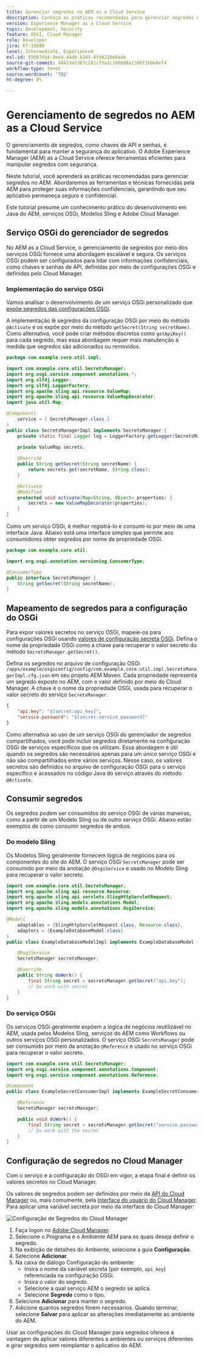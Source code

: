 ```yaml
---
title: Gerenciar segredos no AEM as a Cloud Service
description: Conheça as práticas recomendadas para gerenciar segredos no AEM as a Cloud Service, usando ferramentas e técnicas fornecidas pela AEM para proteger suas informações confidenciais, garantindo que seu aplicativo permaneça seguro e confidencial.
version: Experience Manager as a Cloud Service
topic: Development, Security
feature: OSGI, Cloud Manager
role: Developer
jira: KT-15880
level: Intermediate, Experienced
exl-id: 856b7da4-9ee4-44db-b245-4fdd220e8a4e
source-git-commit: 48433a5367c281cf5a1c106b08a1306f1b0e8ef4
workflow-type: tm+mt
source-wordcount: '702'
ht-degree: 0%

---
```


# Gerenciamento de segredos no AEM as a Cloud Service

O gerenciamento de segredos, como chaves de API e senhas, é fundamental para manter a segurança do aplicativo. O Adobe Experience Manager (AEM) as a Cloud Service oferece ferramentas eficientes para manipular segredos com segurança.

Neste tutorial, você aprenderá as práticas recomendadas para gerenciar segredos no AEM. Abordaremos as ferramentas e técnicas fornecidas pela AEM para proteger suas informações confidenciais, garantindo que seu aplicativo permaneça seguro e confidencial.

Este tutorial presume um conhecimento prático do desenvolvimento em Java do AEM, serviços OSGi, Modelos Sling e Adobe Cloud Manager.

## Serviço OSGi do gerenciador de segredos

No AEM as a Cloud Service, o gerenciamento de segredos por meio dos serviços OSGi fornece uma abordagem escalável e segura. Os serviços OSGi podem ser configurados para lidar com informações confidenciais, como chaves e senhas de API, definidas por meio de configurações OSGi e definidas pelo Cloud Manager.

### Implementação do serviço OSGi

Vamos analisar o desenvolvimento de um serviço OSGi personalizado que [expõe segredos das configurações OSGi](https://experienceleague.adobe.com/en/docs/experience-manager-cloud-service/content/implementing/deploying/configuring-osgi#secret-configuration-values).

A implementação lê segredos da configuração OSGi por meio do método `@Activate` e os expõe por meio do método `getSecret(String secretName)`. Como alternativa, você pode criar métodos discretos como `getApiKey()` para cada segredo, mas essa abordagem requer mais manutenção à medida que segredos são adicionados ou removidos.

```java
package com.example.core.util.impl;

import com.example.core.util.SecretsManager;
import org.osgi.service.component.annotations.*;
import org.slf4j.Logger;
import org.slf4j.LoggerFactory;
import org.apache.sling.api.resource.ValueMap;
import org.apache.sling.api.resource.ValueMapDecorator;
import java.util.Map;

@Component(
    service = { SecretsManager.class }
)
public class SecretsManagerImpl implements SecretsManager {
    private static final Logger log = LoggerFactory.getLogger(SecretsManagerImpl.class);
 
    private ValueMap secrets;

    @Override
    public String getSecret(String secretName) {
        return secrets.get(secretName, String.class);
    }

    @Activate
    @Modified
    protected void activate(Map<String, Object> properties) {
        secrets = new ValueMapDecorator(properties);
    }
}
```

Como um serviço OSGi, é melhor registrá-lo e consumi-lo por meio de uma interface Java. Abaixo está uma interface simples que permite aos consumidores obter segredos por nome de propriedade OSGi.

```java
package com.example.core.util;

import org.osgi.annotation.versioning.ConsumerType;

@ConsumerType
public interface SecretsManager {
    String getSecret(String secretName);
}
```

## Mapeamento de segredos para a configuração do OSGi

Para expor valores secretos no serviço OSGi, mapeie-os para configurações OSGi usando [valores de configuração secreta OSGi](https://experienceleague.adobe.com/en/docs/experience-manager-cloud-service/content/implementing/deploying/configuring-osgi#secret-configuration-values). Defina o nome da propriedade OSGi como a chave para recuperar o valor secreto do método `SecretsManager.getSecret()`.

Defina os segredos no arquivo de configuração OSGi `/apps/example/osgiconfig/config/com.example.core.util.impl.SecretsManagerImpl.cfg.json` em seu projeto AEM Maven. Cada propriedade representa um segredo exposto no AEM, com o valor definido por meio do Cloud Manager. A chave é o nome da propriedade OSGi, usada para recuperar o valor secreto do serviço `SecretsManager`.

```json
{
    "api.key": "$[secret:api_key]",
    "service.password": "$[secret:service_password]"
}
```

Como alternativa ao uso de um serviço OSGi do gerenciador de segredos compartilhados, você pode incluir segredos diretamente na configuração OSGi de serviços específicos que os utilizam. Essa abordagem é útil quando os segredos são necessários apenas para um único serviço OSGi e não são compartilhados entre vários serviços. Nesse caso, os valores secretos são definidos no arquivo de configuração OSGi para o serviço específico e acessados no código Java do serviço através do método `@Activate`.

## Consumir segredos

Os segredos podem ser consumidos do serviço OSGi de várias maneiras, como a partir de um Modelo Sling ou de outro serviço OSGi. Abaixo estão exemplos de como consumir segredos de ambos.

### Do modelo Sling

Os Modelos Sling geralmente fornecem lógica de negócios para os componentes do site do AEM. O serviço OSGi `SecretsManager` pode ser consumido por meio da anotação `@OsgiService` e usado no Modelo Sling para recuperar o valor secreto.

```java
import com.example.core.util.SecretsManager;
import org.apache.sling.api.resource.Resource;
import org.apache.sling.api.servlets.SlingHttpServletRequest;
import org.apache.sling.models.annotations.Model;
import org.apache.sling.models.annotations.OsgiService;

@Model(
    adaptables = {SlingHttpServletRequest.class, Resource.class},
    adapters = {ExampleDatabaseModel.class}
)
public class ExampleDatabaseModelImpl implements ExampleDatabaseModel {

    @OsgiService
    SecretsManager secretsManager;

    @Override 
    public String doWork() {
        final String secret = secretsManager.getSecret("api.key");
        // Do work with secret
    }
}
```

### Do serviço OSGi

Os serviços OSGi geralmente expõem a lógica de negócios reutilizável no AEM, usada pelos Modelos Sling, serviços do AEM como Workflows ou outros serviços OSGi personalizados. O serviço OSGi `SecretsManager` pode ser consumido por meio da anotação `@Reference` e usado no serviço OSGi para recuperar o valor secreto.

```java
import com.example.core.util.SecretsManager;
import org.osgi.service.component.annotations.Component;
import org.osgi.service.component.annotations.Reference;

@Component
public class ExampleSecretConsumerImpl implements ExampleSecretConsumer {

    @Reference
    SecretsManager secretsManager;

    public void doWork() {
        final String secret = secretsManager.getSecret("service.password");
        // Do work with the secret
    }
}
```

## Configuração de segredos no Cloud Manager

Com o serviço e a configuração do OSGi em vigor, a etapa final é definir os valores secretos no Cloud Manager.

Os valores de segredos podem ser definidos por meio da [API do Cloud Manager](https://developer.adobe.com/experience-cloud/cloud-manager/reference/api/#tag/Variables) ou, mais comumente, pela [Interface do usuário do Cloud Manager](https://experienceleague.adobe.com/en/docs/experience-manager-cloud-service/content/implementing/using-cloud-manager/environment-variables#overview). Para aplicar uma variável secreta por meio da interface do Cloud Manager:

![Configuração de Segredos do Cloud Manager](./assets/secrets/cloudmanager-configuration.png)

1. Faça logon no [Adobe Cloud Manager](https://my.cloudmanager.adobe.com).
1. Selecione o Programa e o Ambiente AEM para os quais deseja definir o segredo.
1. Na exibição de detalhes do Ambiente, selecione a guia **Configuração**.
1. Selecione **Adicionar**.
1. Na caixa de diálogo Configuração do ambiente:
   - Insira o nome da variável secreta (por exemplo, `api_key`) referenciada na configuração OSGi.
   - Insira o valor do segredo.
   - Selecione a qual serviço AEM o segredo se aplica.
   - Selecione **Segredo** como o tipo.
1. Selecione **Adicionar** para manter o segredo.
1. Adicione quantos segredos forem necessários. Quando terminar, selecione **Salvar** para aplicar as alterações imediatamente ao ambiente do AEM.

Usar as configurações do Cloud Manager para segredos oferece a vantagem de aplicar valores diferentes a ambientes ou serviços diferentes e girar segredos sem reimplantar o aplicativo do AEM.
